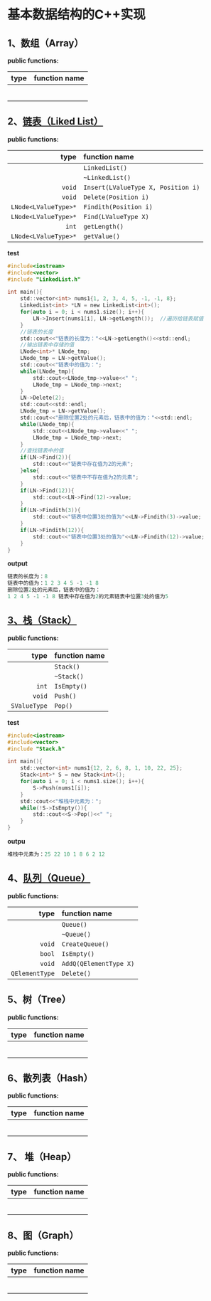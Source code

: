 # 基本数据结构的C++实现

## 1、数组（Array）

**public functions:**

| type | function name |
| ----:|:------------- |
|      |               |
|      |               |
|      |               |
|      |               |
|      |               |
|      |               |

## 2、[链表（Liked List）](./docs/LinkedList.md)

**public functions:**

| type                 | function name                      |
| --------------------:|:---------------------------------- |
|                      | `LinkedList()`                     |
|                      | `~LinkedList()`                    |
| `void`               | `Insert(LValueType X, Position i)` |
| `void`               | `Delete(Position i)`               |
| `LNode<LValueType>*` | `Findith(Position i)`              |
| `LNode<LValueType>*` | `Find(LValueType X)`               |
| `int`                | `getLength()`                      |
| `LNode<LValueType>*` | `getValue()`                       |

**test**

```c
#include<iostream>
#include<vector>
#include "LinkedList.h"

int main(){
    std::vector<int> nums1{1, 2, 3, 4, 5, -1, -1, 8};
    LinkedList<int> *LN = new LinkedList<int>();
    for(auto i = 0; i < nums1.size(); i++){
        LN->Insert(nums1[i], LN->getLength());  //遍历给链表赋值
    }
    //链表的长度
    std::cout<<"链表的长度为："<<LN->getLength()<<std::endl;
    //输出链表中存储的值
    LNode<int>* LNode_tmp;
    LNode_tmp = LN->getValue();
    std::cout<<"链表中的值为：";
    while(LNode_tmp){
        std::cout<<LNode_tmp->value<<" ";
        LNode_tmp = LNode_tmp->next;
    }
    LN->Delete(2);
    std::cout<<std::endl;
    LNode_tmp = LN->getValue();
    std::cout<<"删除位置2处的元素后，链表中的值为："<<std::endl;
    while(LNode_tmp){
        std::cout<<LNode_tmp->value<<" ";
        LNode_tmp = LNode_tmp->next;
    }
    //查找链表中的值
    if(LN->Find(2)){
        std::cout<<"链表中存在值为2的元素";
    }else{
        std::cout<<"链表中不存在值为2的元素";
    }
    if(LN->Find(12)){
        std::cout<<LN->Find(12)->value;
    }
    if(LN->Findith(3)){
        std::cout<<"链表中位置3处的值为"<<LN->Findith(3)->value;
    }
    if(LN->Findith(12)){
        std::cout<<"链表中位置3处的值为"<<LN->Findith(12)->value;
    } 
}
```

**output**

```c
链表的长度为：8
链表中的值为：1 2 3 4 5 -1 -1 8
删除位置2处的元素后，链表中的值为：
1 2 4 5 -1 -1 8 链表中存在值为2的元素链表中位置3处的值为5
```

## [3、栈（Stack）](./docs/Stack.md)

**public functions:**

| type         | function name |
| ------------:|:------------- |
|              | `Stack()`     |
|              | `~Stack()`    |
| `int`        | `IsEmpty()`   |
| `void`       | `Push()`      |
| `SValueType` | `Pop()`       |

**test**

```c
#include<iostream>
#include<vector>
#include "Stack.h"

int main(){
    std::vector<int> nums1{12, 2, 6, 8, 1, 10, 22, 25};
    Stack<int>* S = new Stack<int>();
    for(auto i = 0; i < nums1.size(); i++){
        S->Push(nums1[i]);
    }
    std::cout<<"堆栈中元素为：";
    while(!S->IsEmpty()){
        std::cout<<S->Pop()<<" ";
    }
}
```

**outpu**

```c
堆栈中元素为：25 22 10 1 8 6 2 12
```

## 4、[队列（Queue）](./docs/Queue.md)

**public functions:**

| type           | function name          |
| --------------:|:---------------------- |
|                | `Queue()`              |
|                | `~Queue()`             |
| `void`         | `CreateQueue()`        |
| `bool`         | `IsEmpty()`            |
| `void`         | `AddQ(QElementType X)` |
| `QElementType` | `Delete()`             |

## 5、树（Tree）

**public functions:**

| type | function name |
| ----:|:------------- |
|      |               |
|      |               |
|      |               |
|      |               |
|      |               |
|      |               |

## 6、散列表（Hash）

**public functions:**

| type | function name |
| ----:|:------------- |
|      |               |
|      |               |
|      |               |
|      |               |
|      |               |
|      |               |

## 7、 堆（Heap）

**public functions:**

| type | function name |
| ----:|:------------- |
|      |               |
|      |               |
|      |               |
|      |               |
|      |               |
|      |               |

## 8、图（Graph）

**public functions:**

| type | function name |
| ----:|:------------- |
|      |               |
|      |               |
|      |               |
|      |               |
|      |               |
|      |               |
